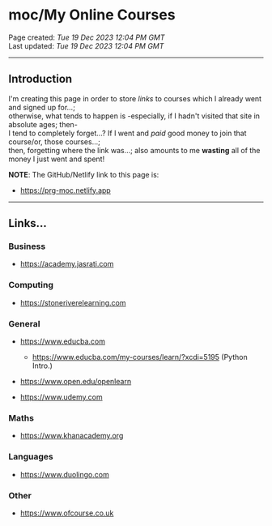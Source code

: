# moc/My Online Courses

Page created: *Tue 19 Dec 2023 12:04 PM GMT*  
Last updated: *Tue 19 Dec 2023 12:04 PM GMT*

-----

## Introduction

I'm creating this page in order to store *links* to courses which I already went and signed up for...;     
otherwise, what tends to happen is -especially, if I hadn't visited that site in absolute ages; then-       
I tend to completely forget...? If I went and *paid* good money to join that course/or, those courses...;   
then, forgetting where the link was...; also amounts to me **wasting** all of the money I just went and spent!

**NOTE**: The GitHub/Netlify link to this page is: 

- https://prg-moc.netlify.app
  
-----

## Links...

### Business  

- https://academy.jasrati.com  

### Computing

- https://stoneriverelearning.com  
  
### General 

- https://www.educba.com
  - https://www.educba.com/my-courses/learn/?xcdi=5195  (Python Intro.)
  
- https://www.open.edu/openlearn   
- https://www.udemy.com

### Maths  

- https://www.khanacademy.org  

### Languages

- https://www.duolingo.com  

### Other

- https://www.ofcourse.co.uk  


